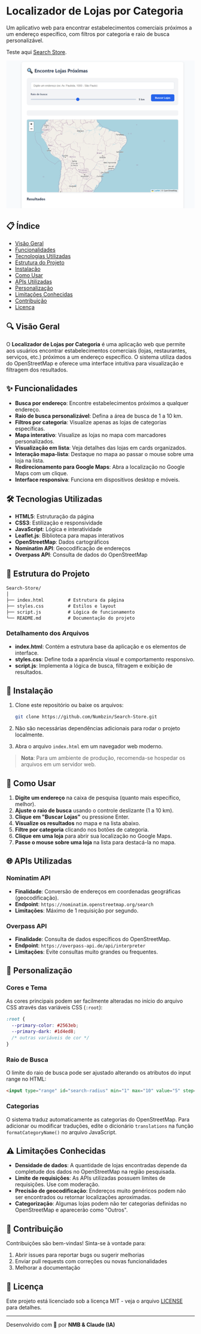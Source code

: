 # Localizador de Lojas por Categoria

Um aplicativo web para encontrar estabelecimentos comerciais próximos a um endereço específico, com filtros por categoria e raio de busca personalizável.

Teste aqui [Search Store](https://search-store-two.vercel.app/).

![Banner do Projeto](print.png)

## 📋 Índice

- [Visão Geral](#visão-geral)
- [Funcionalidades](#funcionalidades)
- [Tecnologias Utilizadas](#tecnologias-utilizadas)
- [Estrutura do Projeto](#estrutura-do-projeto)
- [Instalação](#instalação)
- [Como Usar](#como-usar)
- [APIs Utilizadas](#apis-utilizadas)
- [Personalização](#personalização)
- [Limitações Conhecidas](#limitações-conhecidas)
- [Contribuição](#contribuição)
- [Licença](#licença)

## 🔍 Visão Geral

O **Localizador de Lojas por Categoria** é uma aplicação web que permite aos usuários encontrar estabelecimentos comerciais (lojas, restaurantes, serviços, etc.) próximos a um endereço específico. O sistema utiliza dados do OpenStreetMap e oferece uma interface intuitiva para visualização e filtragem dos resultados.

## ✨ Funcionalidades

- **Busca por endereço**: Encontre estabelecimentos próximos a qualquer endereço.
- **Raio de busca personalizável**: Defina a área de busca de 1 a 10 km.
- **Filtros por categoria**: Visualize apenas as lojas de categorias específicas.
- **Mapa interativo**: Visualize as lojas no mapa com marcadores personalizados.
- **Visualização em lista**: Veja detalhes das lojas em cards organizados.
- **Interação mapa-lista**: Destaque no mapa ao passar o mouse sobre uma loja na lista.
- **Redirecionamento para Google Maps**: Abra a localização no Google Maps com um clique.
- **Interface responsiva**: Funciona em dispositivos desktop e móveis.

## 🛠️ Tecnologias Utilizadas

- **HTML5**: Estruturação da página
- **CSS3**: Estilização e responsividade
- **JavaScript**: Lógica e interatividade
- **Leaflet.js**: Biblioteca para mapas interativos
- **OpenStreetMap**: Dados cartográficos
- **Nominatim API**: Geocodificação de endereços
- **Overpass API**: Consulta de dados do OpenStreetMap

## 📁 Estrutura do Projeto

```
Search-Store/
│
├── index.html         # Estrutura da página
├── styles.css         # Estilos e layout
├── script.js          # Lógica de funcionamento
└── README.md          # Documentação do projeto
```

### Detalhamento dos Arquivos

- **index.html**: Contém a estrutura base da aplicação e os elementos de interface.
- **styles.css**: Define toda a aparência visual e comportamento responsivo.
- **script.js**: Implementa a lógica de busca, filtragem e exibição de resultados.

## 🚀 Instalação

1. Clone este repositório ou baixe os arquivos:

   ```bash
   git clone https://github.com/Numbzin/Search-Store.git
   ```

2. Não são necessárias dependências adicionais para rodar o projeto localmente.

3. Abra o arquivo `index.html` em um navegador web moderno.

> **Nota**: Para um ambiente de produção, recomenda-se hospedar os arquivos em um servidor web.

## 📝 Como Usar

1. **Digite um endereço** na caixa de pesquisa (quanto mais específico, melhor).
2. **Ajuste o raio de busca** usando o controle deslizante (1 a 10 km).
3. **Clique em "Buscar Lojas"** ou pressione Enter.
4. **Visualize os resultados** no mapa e na lista abaixo.
5. **Filtre por categoria** clicando nos botões de categoria.
6. **Clique em uma loja** para abrir sua localização no Google Maps.
7. **Passe o mouse sobre uma loja** na lista para destacá-la no mapa.

## 🌐 APIs Utilizadas

### Nominatim API

- **Finalidade**: Conversão de endereços em coordenadas geográficas (geocodificação).
- **Endpoint**: `https://nominatim.openstreetmap.org/search`
- **Limitações**: Máximo de 1 requisição por segundo.

### Overpass API

- **Finalidade**: Consulta de dados específicos do OpenStreetMap.
- **Endpoint**: `https://overpass-api.de/api/interpreter`
- **Limitações**: Evite consultas muito grandes ou frequentes.

## 🎨 Personalização

### Cores e Tema

As cores principais podem ser facilmente alteradas no início do arquivo CSS através das variáveis CSS (`:root`):

```css
:root {
  --primary-color: #2563eb;
  --primary-dark: #1d4ed8;
  /* outras variáveis de cor */
}
```

### Raio de Busca

O limite do raio de busca pode ser ajustado alterando os atributos do input range no HTML:

```html
<input type="range" id="search-radius" min="1" max="10" value="5" step="0.5" />
```

### Categorias

O sistema traduz automaticamente as categorias do OpenStreetMap. Para adicionar ou modificar traduções, edite o dicionário `translations` na função `formatCategoryName()` no arquivo JavaScript.

## ⚠️ Limitações Conhecidas

- **Densidade de dados**: A quantidade de lojas encontradas depende da completude dos dados no OpenStreetMap na região pesquisada.
- **Limite de requisições**: As APIs utilizadas possuem limites de requisições. Use com moderação.
- **Precisão de geocodificação**: Endereços muito genéricos podem não ser encontrados ou retornar localizações aproximadas.
- **Categorização**: Algumas lojas podem não ter categorias definidas no OpenStreetMap e aparecerão como "Outros".

## 🤝 Contribuição

Contribuições são bem-vindas! Sinta-se à vontade para:

1. Abrir issues para reportar bugs ou sugerir melhorias
2. Enviar pull requests com correções ou novas funcionalidades
3. Melhorar a documentação

## 📄 Licença

Este projeto está licenciado sob a licença MIT - veja o arquivo [LICENSE](LICENSE) para detalhes.

---

Desenvolvido com 💙 por **NMB & Claude (IA)**
